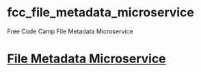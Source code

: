 # fcc_file_metadata_microservice
Free Code Camp File Metadata Microservice
# [File Metadata Microservice](https://boilerplate-project-filemetadata.kum9748ar.repl.co)
